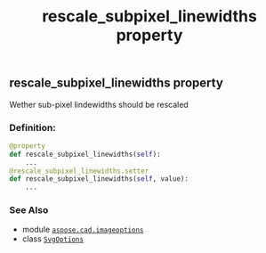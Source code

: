 ﻿---
title: rescale_subpixel_linewidths property
second_title: Aspose.CAD for Python via .NET API References
description: 
type: docs
weight: 110
url: /aspose.cad.imageoptions/svgoptions/rescale_subpixel_linewidths/
is_root: false
---

## rescale_subpixel_linewidths property


Wether sub-pixel lindewidths should be rescaled
### Definition:
```python
@property
def rescale_subpixel_linewidths(self):
    ...
@rescale_subpixel_linewidths.setter
def rescale_subpixel_linewidths(self, value):
    ...
```

### See Also
* module [`aspose.cad.imageoptions`](../../)
* class [`SvgOptions`](/cad/python-net/aspose.cad.imageoptions/svgoptions)
